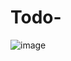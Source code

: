 # Todo-
![image](https://github.com/monicasree2421/Todo-/assets/116144161/ffeda668-9dbf-4159-adaa-289a7989fc22)
